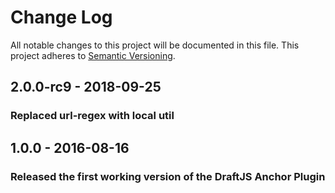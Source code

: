 # Change Log

All notable changes to this project will be documented in this file.
This project adheres to [Semantic Versioning](http://semver.org/).

## 2.0.0-rc9 - 2018-09-25
### Replaced url-regex with local util

## 1.0.0 - 2016-08-16
### Released the first working version of the DraftJS Anchor Plugin

